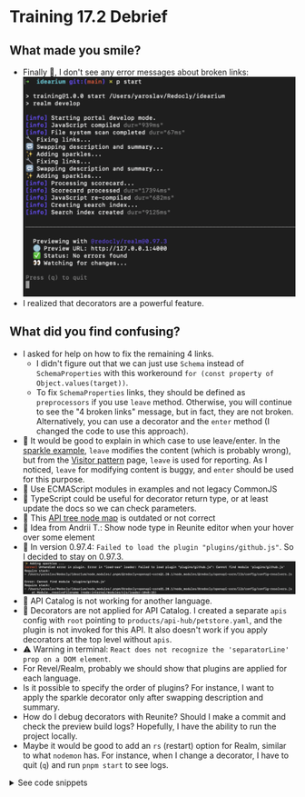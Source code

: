 # Training 17.2 Debrief

## What made you smile?

- Finally 🎉, I don't see any error messages about broken links: ![run-realm-wthout-errors.png](./images/run-realm-wthout-errors.png)
- I realized that decorators are a powerful feature.

## What did you find confusing?

- I asked for help on how to fix the remaining 4 links.
  - I didn't figure out that we can just use `Schema` instead of `SchemaProperties` with this workeround `for (const property of Object.values(target))`.
  - To fix `SchemaProperties` links, they should be defined as `preprocessors` if you use `leave` method. Otherwise, you will continue to see the "4 broken links" message, but in fact, they are not broken. Alternatively, you can use a decorator and the `enter` method (I changed the code to use this approach).
- 📖 It would be good to explain in which case to use leave/enter. In the [sparkle example](https://redocly.com/docs/cli/custom-plugins/custom-decorators#decorator-example), `leave` modifies the content (which is probably wrong), but from the [Visitor pattern](https://redocly.com/docs/cli/custom-plugins/visitor) page, `leave` is used for reporting. As I noticed, `leave` for modifying content is buggy, and `enter` should be used for this purpose.
- 📖 Use ECMAScript modules in examples and not legacy CommonJS
- 📖 TypeScript could be useful for decorator return type, or at least update the docs so we can check parameters.
- 📖 This [API tree node map](https://redocly.com/docs/openapi-visual-reference/openapi-node-types#openapi-3.0-and-3.1-node-type-tree) is outdated or not correct
- 📖 Idea from Andrii T.: Show node type in Reunite editor when your hover over some element
- 🐞 In version 0.97.4: `Failed to load the plugin "plugins/github.js"`. So I decided to stay on 0.97.3. ![0.97.4-plugin-path-issue.png](./images/0.97.4-plugin-path-issue.png)
- 🐞 API Catalog is not working for another language.
- 🐞 Decorators are not applied for API Catalog. I created a separate `apis` config with `root` pointing to `products/api-hub/petstore.yaml`, and the plugin is not invoked for this API. It also doesn't work if you apply decorators at the top level without `apis`.
- ⚠️ Warning in terminal: `React does not recognize the 'separatorLine' prop on a DOM element`.
- For Revel/Realm, probably we should show that plugins are applied for each language.
- Is it possible to specify the order of plugins? For instance, I want to apply the sparkle decorator only after swapping description and summary.
- How do I debug decorators with Reunite? Should I make a commit and check the preview build logs? Hopefully, I have the ability to run the project locally.
- Maybe it would be good to add an `rs` (restart) option for Realm, similar to what `nodemon` has. For instance, when I change a decorator, I have to quit (`q`) and run `pnpm start` to see logs.

<details><summary>See code snippets</summary>

{% code-snippet file="/redocly.yaml" title="redocly.yaml" to=11  /%}

{% code-snippet file="/plugins/github.js" title="plugins/github.js" /%}

{% code-snippet file="/plugins/decorators/external-links-fix.js" title="external-links-fix.js" /%}

{% code-snippet file="/plugins/decorators/webhhoks-swap-description-and-summary.js" title="webhhoks-swap-description-and-summary.js" /%}

</details>

